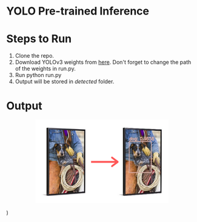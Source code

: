 # YOLO Pre-trained Inference


# Steps to Run
1. Clone the repo.
2. Download YOLOv3 weights from [here](https://pjreddie.com/media/files/yolov3.weights). Don't forget to change the path of the weights in run.py.
3. Run python run.py
4. Output will be stored in _detected_ folder.

# Output
<p align="center">
  <img width="350" height="220" src="https://github.com/prakhar21/YOLOv3-Playgroud/blob/master/yolo-pretrained-inference/dog_object_detection.png">
</p>)
